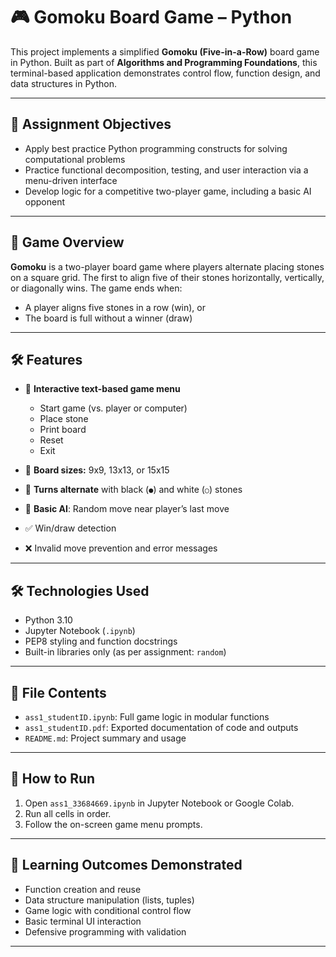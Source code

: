 # 🎮 Gomoku Board Game – Python

This project implements a simplified **Gomoku (Five-in-a-Row)** board game in Python.
Built as part of **Algorithms and Programming Foundations**, this terminal-based application demonstrates control flow, function design, and data structures in Python.

---

## 🎯 Assignment Objectives

-  Apply best practice Python programming constructs for solving computational problems
- Practice functional decomposition, testing, and user interaction via a menu-driven interface
- Develop logic for a competitive two-player game, including a basic AI opponent

---

## 🧩 Game Overview

**Gomoku** is a two-player board game where players alternate placing stones on a square grid. The first to align five of their stones horizontally, vertically, or diagonally wins. The game ends when:
- A player aligns five stones in a row (win), or
- The board is full without a winner (draw)

---

## 🛠 Features

- 🧭 **Interactive text-based game menu**
  - Start game (vs. player or computer)
  - Place stone
  - Print board
  - Reset
  - Exit

- 📐 **Board sizes:** 9x9, 13x13, or 15x15
- 🔁 **Turns alternate** with black (`●`) and white (`○`) stones
- 🤖 **Basic AI**: Random move near player’s last move
- ✅ Win/draw detection
- ❌ Invalid move prevention and error messages

---

## 🛠 Technologies Used

- Python 3.10
- Jupyter Notebook (`.ipynb`)
- PEP8 styling and function docstrings
- Built-in libraries only (as per assignment: `random`)

---

## 📁 File Contents

- `ass1_studentID.ipynb`: Full game logic in modular functions
- `ass1_studentID.pdf`: Exported documentation of code and outputs
- `README.md`: Project summary and usage

---

## 🚀 How to Run

1. Open `ass1_33684669.ipynb` in Jupyter Notebook or Google Colab.
2. Run all cells in order.
3. Follow the on-screen game menu prompts.

---

## 🧠 Learning Outcomes Demonstrated

- Function creation and reuse
- Data structure manipulation (lists, tuples)
- Game logic with conditional control flow
- Basic terminal UI interaction
- Defensive programming with validation

---


